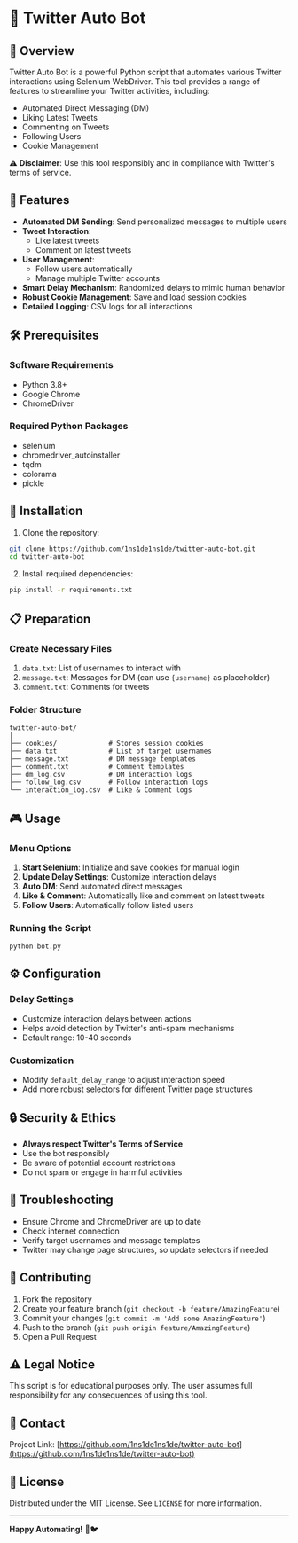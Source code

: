 # 🤖 Twitter Auto Bot

## 📝 Overview

Twitter Auto Bot is a powerful Python script that automates various Twitter interactions using Selenium WebDriver. This tool provides a range of features to streamline your Twitter activities, including:

- Automated Direct Messaging (DM)
- Liking Latest Tweets
- Commenting on Tweets
- Following Users
- Cookie Management

⚠️ **Disclaimer**: Use this tool responsibly and in compliance with Twitter's terms of service.

## 🌟 Features

- **Automated DM Sending**: Send personalized messages to multiple users
- **Tweet Interaction**: 
  - Like latest tweets
  - Comment on latest tweets
- **User Management**: 
  - Follow users automatically
  - Manage multiple Twitter accounts
- **Smart Delay Mechanism**: Randomized delays to mimic human behavior
- **Robust Cookie Management**: Save and load session cookies
- **Detailed Logging**: CSV logs for all interactions

## 🛠 Prerequisites

### Software Requirements
- Python 3.8+
- Google Chrome
- ChromeDriver

### Required Python Packages
- selenium
- chromedriver_autoinstaller
- tqdm
- colorama
- pickle

## 🚀 Installation

1. Clone the repository:
```bash
git clone https://github.com/1ns1de1ns1de/twitter-auto-bot.git
cd twitter-auto-bot
```

2. Install required dependencies:
```bash
pip install -r requirements.txt
```

## 📋 Preparation

### Create Necessary Files
1. `data.txt`: List of usernames to interact with
2. `message.txt`: Messages for DM (can use `{username}` as placeholder)
3. `comment.txt`: Comments for tweets

### Folder Structure
```
twitter-auto-bot/
│
├── cookies/             # Stores session cookies
├── data.txt             # List of target usernames
├── message.txt          # DM message templates
├── comment.txt          # Comment templates
├── dm_log.csv           # DM interaction logs
├── follow_log.csv       # Follow interaction logs
└── interaction_log.csv  # Like & Comment logs
```

## 🎮 Usage

### Menu Options
1. **Start Selenium**: Initialize and save cookies for manual login
2. **Update Delay Settings**: Customize interaction delays
3. **Auto DM**: Send automated direct messages
4. **Like & Comment**: Automatically like and comment on latest tweets
5. **Follow Users**: Automatically follow listed users

### Running the Script
```bash
python bot.py
```

## ⚙️ Configuration

### Delay Settings
- Customize interaction delays between actions
- Helps avoid detection by Twitter's anti-spam mechanisms
- Default range: 10-40 seconds

### Customization
- Modify `default_delay_range` to adjust interaction speed
- Add more robust selectors for different Twitter page structures

## 🔒 Security & Ethics

- **Always respect Twitter's Terms of Service**
- Use the bot responsibly
- Be aware of potential account restrictions
- Do not spam or engage in harmful activities

## 🐛 Troubleshooting

- Ensure Chrome and ChromeDriver are up to date
- Check internet connection
- Verify target usernames and message templates
- Twitter may change page structures, so update selectors if needed

## 🤝 Contributing

1. Fork the repository
2. Create your feature branch (`git checkout -b feature/AmazingFeature`)
3. Commit your changes (`git commit -m 'Add some AmazingFeature'`)
4. Push to the branch (`git push origin feature/AmazingFeature`)
5. Open a Pull Request

## ⚠️ Legal Notice

This script is for educational purposes only. The user assumes full responsibility for any consequences of using this tool.

## 📧 Contact

Project Link: [https://github.com/1ns1de1ns1de/twitter-auto-bot](https://github.com/1ns1de1ns1de/twitter-auto-bot)

## 📄 License

Distributed under the MIT License. See `LICENSE` for more information.

---

**Happy Automating!** 🚀🐦
